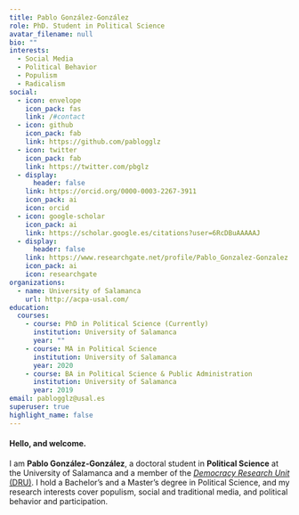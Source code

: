 ```yaml
---
title: Pablo González-González
role: PhD. Student in Political Science
avatar_filename: null
bio: ""
interests:
  - Social Media
  - Political Behavior
  - Populism
  - Radicalism
social:
  - icon: envelope
    icon_pack: fas
    link: /#contact
  - icon: github
    icon_pack: fab
    link: https://github.com/pablogglz
  - icon: twitter
    icon_pack: fab
    link: https://twitter.com/pbglz
  - display:
      header: false
    link: https://orcid.org/0000-0003-2267-3911
    icon_pack: ai
    icon: orcid
  - icon: google-scholar
    icon_pack: ai
    link: https://scholar.google.es/citations?user=6RcDBuAAAAAJ
  - display:
      header: false
    link: https://www.researchgate.net/profile/Pablo_Gonzalez-Gonzalez
    icon_pack: ai
    icon: researchgate
organizations:
  - name: University of Salamanca
    url: http://acpa-usal.com/
education:
  courses:
    - course: PhD in Political Science (Currently)
      institution: University of Salamanca
      year: ""
    - course: MA in Political Science
      institution: University of Salamanca
      year: 2020
    - course: BA in Political Science & Public Administration
      institution: University of Salamanca
      year: 2019
email: pablogglz@usal.es
superuser: true
highlight_name: false
---
```

#### Hello, and welcome.

I am **Pablo González-González**, a doctoral student in **Political Science** at the University of Salamanca and a member of the [*Democracy Research Unit* (DRU)](https://www.researchgate.net/lab/Democracy-Research-Unit-DRU-Homero-Gil-de-Zuniga). I hold a Bachelor’s and a Master’s degree in Political Science, and my research interests cover populism, social and traditional media, and political behavior and participation.